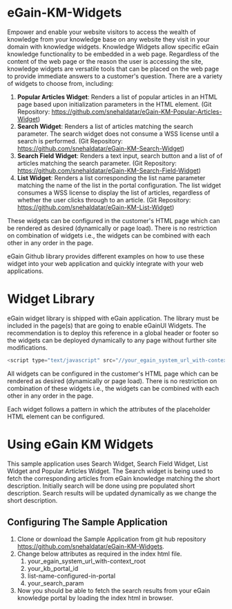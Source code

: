 # eGain-KM-Widgets

Empower and enable your website visitors to access the wealth of knowledge from your knowledge base on any website they visit in your domain with knowledge widgets. Knowledge Widgets allow specific eGain knowledge functionality to be embedded in a web page. Regardless of the content of the web page or the reason the user is accessing the site, knowledge widgets are versatile tools that can be placed on the web page to provide immediate answers to a customer's question. There are a variety of widgets to choose from, including:

  1. **Popular Articles Widget**: Renders a list of popular articles in an HTML page based upon initialization parameters in the HTML element. (Git Repository: https://github.com/snehaldatar/eGain-KM-Popular-Articles-Widget)
  1. **Search Widget**: Renders a list of articles matching the search parameter. The search widget does not consume a WSS license until a search is performed. (Git Repository: https://github.com/snehaldatar/eGain-KM-Search-Widget)
  1. **Search Field Widget**: Renders a text input, search button and a list of of articles matching the search parameter. (Git Repository: https://github.com/snehaldatar/eGain-KM-Search-Field-Widget)
  1. **List Widget**: Renders a list corresponding the list name parameter matching the name of the list in the portal configuration. The list widget consumes a WSS license to display the list of articles, regardless of whether the user clicks through to an article. (Git Repository: https://github.com/snehaldatar/eGain-KM-List-Widget)

These widgets can be configured in the customer's HTML page which can be rendered as desired (dynamically or page load). There is no restriction on combination of widgets i.e., the widgets can be combined with each other in any order in the page.

eGain Github library provides different examples on how to use these widget into your web application and quickly integrate with your web applications.

# Widget Library

eGain widget library is shipped with eGain application. The library must be included in the page(s) that are going to enable eGainUI Widgets. The recommendation is to deploy this reference in a global header or footer so the widgets can be deployed dynamically to any page without further site modifications.

```javascript
<script type="text/javascript" src="//your_egain_system_url_with-context_root/widgets/libs/egain-ui-2.0.0.min.js"></script>
```

All widgets can be configured in the customer's HTML page which can be rendered as desired (dynamically or page load). There is no restriction on combination of these widgets i.e., the widgets can be combined with each other in any order in the page.

Each widget follows a pattern in which the attributes of the placeholder HTML element can be configured. 

# Using eGain KM Widgets
This sample application uses Search Widget, Search Field Widget, List Widget and Popular Articles Widget. The Search widget is being used to fetch the corresponding articles from eGain knowledge matching the short description. Initially search will be done using pre populated short description. Search results will be updated dynamically as we change the short description.

## Configuring The Sample Application

1. Clone or download the Sample Application from git hub repository https://github.com/snehaldatar/eGain-KM-Widgets.
1. Change below attributes as required in the index html file.
    1. your_egain_system_url_with-context_root
    1. your_kb_portal_id
    1. list-name-configured-in-portal
    1. your_search_param
1. Now you should be able to fetch the search results from your eGain knowledge portal by loading the index html in browser.


